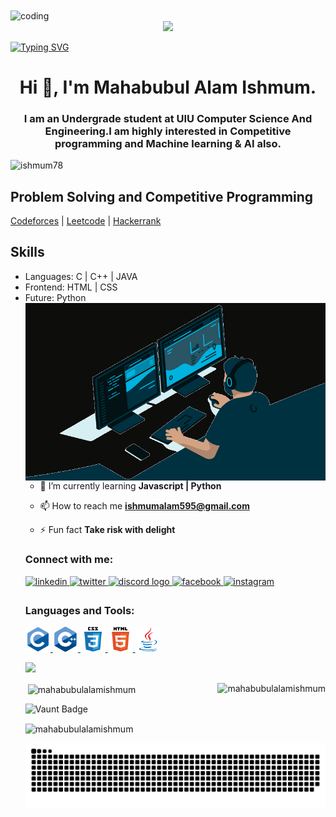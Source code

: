 <img align="center" height="270" width="100%" alt="coding" src="https://i.pinimg.com/736x/6a/9d/9d/6a9d9d1ad1c80aac45914996fa4104db.jpg">
<div align="center">
  <img height="150" src="https://media.giphy.com/media/M9gbBd9nbDrOTu1Mqx/giphy.gif"  />
</div>

<a display="block" align="center" width="70%" font-size="60" height="150" href="https://git.io/typing-svg"><img src="https://readme-typing-svg.herokuapp.com?font=Fira+Code&pause=1000&width=435&lines=Mahabubul+Alam+ishmum" alt="Typing SVG" /></a>
<h1 align="center">Hi 👋, I'm Mahabubul Alam Ishmum.</h1>
<h3 align="center">I am an Undergrade student at UIU Computer Science And Engineering.I am highly interested in Competitive programming and Machine learning & AI also.</h3>
<p align="left"> <img src="https://komarev.com/ghpvc/?username=ishmum78&label=Profile%20views&color=0e75b6&style=flat" alt="ishmum78" /> </p>

<h2 class="heading-element" dir="auto">Problem Solving and Competitive Programming</h2>
<a href="https://codeforces.com/profile/ishmum78">Codeforces</a> | <a href="https://leetcode.com/u/ishmum78/">Leetcode</a> | <a href="https://www.hackerrank.com/profile/ishmuma78">Hackerrank</a>


<h2 class="heading-element" dir="auto">Skills</h2>
<ul><li><a>Languages: C | C++ | JAVA  </a></li><li><a>Frontend: HTML | CSS </a></li> <li><a>Future: Python </a></li>
 
<img align="right" margin-top="20" alt="coding" width="490" src="https://raw.githubusercontent.com/Potential17/Potential17/master/user%20(2).gif">


- 🌱 I’m currently learning **Javascript | Python**
 
- 📫 How to reach me **ishmumalam595@gmail.com**

- ⚡ Fun fact **Take risk with delight**

<h3 align="left">Connect with me:</h3>
<p align="left">
<a href="https://linkedin.com/in/mahabubulalamishmum" target="_blank">
<img src=https://img.shields.io/badge/linkedin-%231E77B5.svg?&style=for-the-badge&logo=linkedin&logoColor=white alt=linkedin style="margin-bottom: 5px;" />
</a>
<a href="https://twitter.com/ishmum78" target="_blank">
<img src=https://img.shields.io/badge/twitter-%2300acee.svg?&style=for-the-badge&logo=twitter&logoColor=white alt=twitter style="margin-bottom: 5px;" />
</a>
<a href="https://discord.com/ishmum78" target="_blank">
<img src="https://img.shields.io/static/v1?message=Discord&logo=discord&label=&color=7289DA&logoColor=white&labelColor=&style=for-the-badge" height="28" alt="discord logo" />
</a>
<a href="https://www.facebook.com/MahabubulAlamIshmum" target="_blank">
<img src=https://img.shields.io/badge/facebook-%232E87FB.svg?&style=for-the-badge&logo=facebook&logoColor=white alt=facebook style="margin-bottom: 5px;" />
</a>
<a href="https://instagram.com/ishmum78" target="_blank">
<img src=https://img.shields.io/badge/instagram-%23000000.svg?&style=for-the-badge&logo=instagram&logoColor=white alt=instagram style="margin-bottom: 5px;" />
</a>  
</p>

<h3 align="left">Languages and Tools:</h3>
<p align="left"> <a href="https://www.cprogramming.com/" target="_blank" rel="noreferrer"> <img src="https://raw.githubusercontent.com/devicons/devicon/master/icons/c/c-original.svg" alt="c" width="40" height="40"/> </a> <a href="https://www.w3schools.com/cpp/" target="_blank" rel="noreferrer"> <img src="https://raw.githubusercontent.com/devicons/devicon/master/icons/cplusplus/cplusplus-original.svg" alt="cplusplus" width="40" height="40"/> </a> <a href="https://www.w3schools.com/css/" target="_blank" rel="noreferrer"> <img src="https://raw.githubusercontent.com/devicons/devicon/master/icons/css3/css3-original-wordmark.svg" alt="css3" width="40" height="40"/> </a> <a href="https://www.w3.org/html/" target="_blank" rel="noreferrer"> <img src="https://raw.githubusercontent.com/devicons/devicon/master/icons/html5/html5-original-wordmark.svg" alt="html5" width="40" height="40"/> </a> <a href="https://www.java.com" target="_blank" rel="noreferrer"> <img src="https://raw.githubusercontent.com/devicons/devicon/master/icons/java/java-original.svg" alt="java" width="40" height="40"/> </a> </p>

<p><img src="https://gifdb.com/images/high/computer-system-coding-j3szfjv9fwb5at9x.webp" width="450"> 
 </p>

<p><img  align="right" src="https://github-readme-stats.vercel.app/api/top-langs?username=mahabubulalamishmum&show_icons=true&locale=en&layout=compact" alt="mahabubulalamishmum"  /></p>
<p>&nbsp;<img align="center"  src="https://github-readme-stats.vercel.app/api?username=mahabubulalamishmum&show_icons=true&locale=en" alt="mahabubulalamishmum" /></p>

![Vaunt Badge](https://api.vaunt.dev/v1/github/entities/ishmum78/contributions?format=svg&private=true)

<p><img align="center" src="https://github-readme-streak-stats.herokuapp.com/?user=mahabubulalamishmum&" alt="mahabubulalamishmum" />
</p>

<img alt="snake eating my contributions" src="https://raw.githubusercontent.com/platane/snk/output/github-contribution-grid-snake-dark.svg" style="max-width: 100%;">
